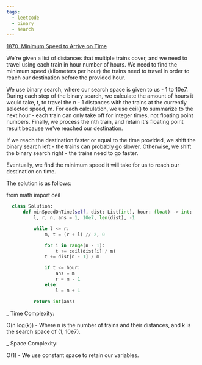 ```yaml
---
tags:
  - leetcode
  - binary
  - search
---
```


<a href="https://leetcode.com/problems/minimum-speed-to-arrive-on-time/">
1870. Minimum Speed to Arrive on Time</a>

We're given a list of distances that multiple trains cover, and we need to
travel using each train in hour number of hours. We need to find the minimum
speed (kilometers per hour) the trains need to travel in order to reach our
destination before the provided hour.

We use binary search, where our search space is given to us - 1 to 10e7. During
each step of the binary search, we calculate the amount of hours it would take,
t, to travel the n - 1 distances with the trains at the currently selected
speed, m. For each calculation, we use ceil() to summarize to the next hour -
each train can only take off for integer times, not floating point numbers.
Finally, we process the nth train, and retain it's floating point result because
we've reached our destination.

If we reach the destination faster or equal to the time provided, we shift the
binary search left - the trains can probably go slower. Otherwise, we shift the
binary search right - the trains need to go faster.

Eventually, we find the minimum speed it will take for us to reach our
destination on time.

The solution is as follows:

from math import ceil

```python
  class Solution:
      def minSpeedOnTime(self, dist: List[int], hour: float) -> int:
          l, r, n, ans = 1, 10e7, len(dist), -1

          while l <= r:
              m, t = (r + l) // 2, 0

              for i in range(n - 1):
                  t += ceil(dist[i] / m)
              t += dist[n - 1] / m

              if t <= hour:
                  ans = m
                  r = m - 1
              else:
                  l = m + 1

          return int(ans)
```

\_ Time Complexity:

O(n log(k)) - Where n is the number of trains and their distances, and k is the
search space of (1, 10e7).

\_ Space Complexity:

O(1) - We use constant space to retain our variables.
